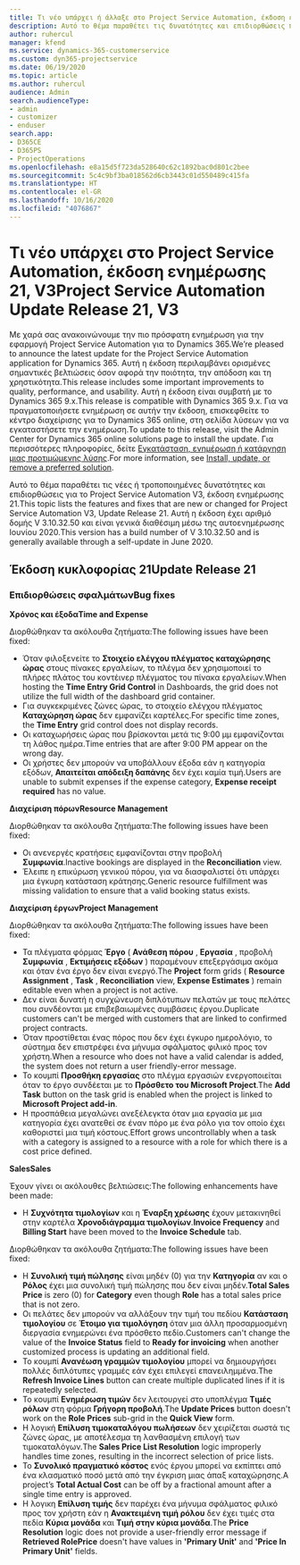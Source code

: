 ```yaml
---
title: Τι νέο υπάρχει ή άλλαξε στο Project Service Automation, έκδοση ενημέρωσης 21, V3
description: Αυτό το θέμα παραθέτει τις δυνατότητες και επιδιορθώσεις που είναι διαθέσιμες στο Project Service Automation, έκδοση ενημέρωσης 21, V3.
author: ruhercul
manager: kfend
ms.service: dynamics-365-customerservice
ms.custom: dyn365-projectservice
ms.date: 06/19/2020
ms.topic: article
ms.author: ruhercul
audience: Admin
search.audienceType:
- admin
- customizer
- enduser
search.app:
- D365CE
- D365PS
- ProjectOperations
ms.openlocfilehash: e8a15d5f723da528640c62c1892bac0d801c2bee
ms.sourcegitcommit: 5c4c9bf3ba018562d6cb3443c01d550489c415fa
ms.translationtype: HT
ms.contentlocale: el-GR
ms.lasthandoff: 10/16/2020
ms.locfileid: "4076867"
---
```

# <a name="project-service-automation-update-release-21-v3"></a><span data-ttu-id="6b3d3-103">Τι νέο υπάρχει στο Project Service Automation, έκδοση ενημέρωσης 21, V3</span><span class="sxs-lookup"><span data-stu-id="6b3d3-103">Project Service Automation Update Release 21, V3</span></span>

<span data-ttu-id="6b3d3-104">Με χαρά σας ανακοινώνουμε την πιο πρόσφατη ενημέρωση για την εφαρμογή Project Service Automation για το Dynamics 365.</span><span class="sxs-lookup"><span data-stu-id="6b3d3-104">We’re pleased to announce the latest update for the Project Service Automation application for Dynamics 365.</span></span> <span data-ttu-id="6b3d3-105">Αυτή η έκδοση περιλαμβάνει ορισμένες σημαντικές βελτιώσεις όσον αφορά την ποιότητα, την απόδοση και τη χρηστικότητα.</span><span class="sxs-lookup"><span data-stu-id="6b3d3-105">This release includes some important improvements to quality, performance, and usability.</span></span> <span data-ttu-id="6b3d3-106">Αυτή η έκδοση είναι συμβατή με το Dynamics 365 9.x.</span><span class="sxs-lookup"><span data-stu-id="6b3d3-106">This release is compatible with Dynamics 365 9.x.</span></span> <span data-ttu-id="6b3d3-107">Για να πραγματοποιήσετε ενημέρωση σε αυτήν την έκδοση, επισκεφθείτε το κέντρο διαχείρισης για το Dynamics 365 online, στη σελίδα λύσεων για να εγκαταστήσετε την ενημέρωση.</span><span class="sxs-lookup"><span data-stu-id="6b3d3-107">To update to this release, visit the Admin Center for Dynamics 365 online solutions page to install the update.</span></span> <span data-ttu-id="6b3d3-108">Για περισσότερες πληροφορίες, δείτε [Εγκατάσταση, ενημέρωση ή κατάργηση μιας προτιμώμενης λύσης](https://docs.microsoft.com/power-platform/admin/install-remove-preferred-solution).</span><span class="sxs-lookup"><span data-stu-id="6b3d3-108">For more information, see [Install, update, or remove a preferred solution](https://docs.microsoft.com/power-platform/admin/install-remove-preferred-solution).</span></span>

<span data-ttu-id="6b3d3-109">Αυτό το θέμα παραθέτει τις νέες ή τροποποιημένες δυνατότητες και επιδιορθώσεις για το Project Service Automation V3, έκδοση ενημέρωσης 21.</span><span class="sxs-lookup"><span data-stu-id="6b3d3-109">This topic lists the features and fixes that are new or changed for Project Service Automation V3, Update Release 21.</span></span> <span data-ttu-id="6b3d3-110">Αυτή η έκδοση έχει αριθμό δομής V 3.10.32.50 και είναι γενικά διαθέσιμη μέσω της αυτοενημέρωσης Ιουνίου 2020.</span><span class="sxs-lookup"><span data-stu-id="6b3d3-110">This version has a build number of V 3.10.32.50 and is generally available through a self-update in June 2020.</span></span>

## <a name="update-release-21"></a><span data-ttu-id="6b3d3-111">Έκδοση κυκλοφορίας 21</span><span class="sxs-lookup"><span data-stu-id="6b3d3-111">Update Release 21</span></span>

### <a name="bug-fixes"></a><span data-ttu-id="6b3d3-112">Επιδιορθώσεις σφαλμάτων</span><span class="sxs-lookup"><span data-stu-id="6b3d3-112">Bug fixes</span></span>

<span data-ttu-id="6b3d3-113">**Χρόνος και έξοδα**</span><span class="sxs-lookup"><span data-stu-id="6b3d3-113">**Time and Expense**</span></span>

<span data-ttu-id="6b3d3-114">Διορθώθηκαν τα ακόλουθα ζητήματα:</span><span class="sxs-lookup"><span data-stu-id="6b3d3-114">The following issues have been fixed:</span></span>

- <span data-ttu-id="6b3d3-115">Όταν φιλοξενείτε το **Στοιχείο ελέγχου πλέγματος καταχώρησης ώρας** στους πίνακες εργαλείων, το πλέγμα δεν χρησιμοποιεί το πλήρες πλάτος του κοντέινερ πλέγματος του πίνακα εργαλείων.</span><span class="sxs-lookup"><span data-stu-id="6b3d3-115">When hosting the **Time Entry Grid Control** in Dashboards, the grid does not utilize the full width of the dashboard grid container.</span></span>
- <span data-ttu-id="6b3d3-116">Για συγκεκριμένες ζώνες ώρας, το στοιχείο ελέγχου πλέγματος **Καταχώρηση ώρας** δεν εμφανίζει καρτέλες.</span><span class="sxs-lookup"><span data-stu-id="6b3d3-116">For specific time zones, the **Time Entry** grid control does not display records.</span></span>
- <span data-ttu-id="6b3d3-117">Οι καταχωρήσεις ώρας που βρίσκονται μετά τις 9:00 μμ εμφανίζονται τη λάθος ημέρα.</span><span class="sxs-lookup"><span data-stu-id="6b3d3-117">Time entries that are after 9:00 PM appear on the wrong day.</span></span>
- <span data-ttu-id="6b3d3-118">Οι χρήστες δεν μπορούν να υποβάλλουν έξοδα εάν η κατηγορία εξόδων, **Απαιτείται απόδειξη δαπάνης** δεν έχει καμία τιμή.</span><span class="sxs-lookup"><span data-stu-id="6b3d3-118">Users are unable to submit expenses if the expense category, **Expense receipt required** has no value.</span></span>

<span data-ttu-id="6b3d3-119">**Διαχείριση πόρων**</span><span class="sxs-lookup"><span data-stu-id="6b3d3-119">**Resource Management**</span></span>

<span data-ttu-id="6b3d3-120">Διορθώθηκαν τα ακόλουθα ζητήματα:</span><span class="sxs-lookup"><span data-stu-id="6b3d3-120">The following issues have been fixed:</span></span>

- <span data-ttu-id="6b3d3-121">Οι ανενεργές κρατήσεις εμφανίζονται στην προβολή **Συμφωνία**.</span><span class="sxs-lookup"><span data-stu-id="6b3d3-121">Inactive bookings are displayed in the **Reconciliation** view.</span></span>
- <span data-ttu-id="6b3d3-122">Έλειπε η επικύρωση γενικού πόρου, για να διασφαλιστεί ότι υπάρχει μια έγκυρη κατάσταση κράτησης.</span><span class="sxs-lookup"><span data-stu-id="6b3d3-122">Generic resource fulfillment was missing validation to ensure that a valid booking status exists.</span></span>

<span data-ttu-id="6b3d3-123">**Διαχείριση έργων**</span><span class="sxs-lookup"><span data-stu-id="6b3d3-123">**Project Management**</span></span>

<span data-ttu-id="6b3d3-124">Διορθώθηκαν τα ακόλουθα ζητήματα:</span><span class="sxs-lookup"><span data-stu-id="6b3d3-124">The following issues have been fixed:</span></span>

- <span data-ttu-id="6b3d3-125">Τα πλέγματα φόρμας **Έργο** ( **Ανάθεση πόρου** , **Εργασία** , προβολή **Συμφωνία** , **Εκτιμήσεις εξόδων** ) παραμένουν επεξεργάσιμα ακόμα και όταν ένα έργο δεν είναι ενεργό.</span><span class="sxs-lookup"><span data-stu-id="6b3d3-125">The **Project** form grids ( **Resource Assignment** , **Task** , **Reconciliation** view, **Expense Estimates** ) remain editable even when a project is not active.</span></span>
- <span data-ttu-id="6b3d3-126">Δεν είναι δυνατή η συγχώνευση διπλότυπων πελατών με τους πελάτες που συνδέονται με επιβεβαιωμένες συμβάσεις έργου.</span><span class="sxs-lookup"><span data-stu-id="6b3d3-126">Duplicate customers can't be merged with customers that are linked to confirmed project contracts.</span></span>
- <span data-ttu-id="6b3d3-127">Όταν προστίθεται ένας πόρος που δεν έχει έγκυρο ημερολόγιο, το σύστημα δεν επιστρέφει ένα μήνυμα σφάλματος φιλικό προς τον χρήστη.</span><span class="sxs-lookup"><span data-stu-id="6b3d3-127">When a resource who does not have a valid calendar is added, the system does not return a user friendly-error message.</span></span>
- <span data-ttu-id="6b3d3-128">Το κουμπί **Προσθήκη εργασίας** στο πλέγμα εργασιών ενεργοποιείται όταν το έργο συνδέεται με το **Πρόσθετο του Microsoft Project**.</span><span class="sxs-lookup"><span data-stu-id="6b3d3-128">The **Add Task** button on the task grid is enabled when the project is linked to **Microsoft Project add-in**.</span></span>
- <span data-ttu-id="6b3d3-129">Η προσπάθεια μεγαλώνει ανεξέλεγκτα όταν μια εργασία με μια κατηγορία έχει ανατεθεί σε έναν πόρο με ένα ρόλο για τον οποίο έχει καθοριστεί μια τιμή κόστους.</span><span class="sxs-lookup"><span data-stu-id="6b3d3-129">Effort grows uncontrollably when a task with a category is assigned to a resource with a role for which there is a cost price defined.</span></span>

<span data-ttu-id="6b3d3-130">**Sales**</span><span class="sxs-lookup"><span data-stu-id="6b3d3-130">**Sales**</span></span>

<span data-ttu-id="6b3d3-131">Έχουν γίνει οι ακόλουθες βελτιώσεις:</span><span class="sxs-lookup"><span data-stu-id="6b3d3-131">The following enhancements have been made:</span></span>

- <span data-ttu-id="6b3d3-132">Η **Συχνότητα τιμολογίων** και η **Έναρξη χρέωσης** έχουν μετακινηθεί στην καρτέλα **Χρονοδιάγραμμα τιμολογίων**.</span><span class="sxs-lookup"><span data-stu-id="6b3d3-132">**Invoice Frequency** and **Billing Start** have been moved to the **Invoice Schedule** tab.</span></span>

<span data-ttu-id="6b3d3-133">Διορθώθηκαν τα ακόλουθα ζητήματα:</span><span class="sxs-lookup"><span data-stu-id="6b3d3-133">The following issues have been fixed:</span></span>

- <span data-ttu-id="6b3d3-134">Η **Συνολική τιμή πώλησης** είναι μηδέν (0) για την **Κατηγορία** αν και ο **Ρόλος** έχει μια συνολική τιμή πώλησης που δεν είναι μηδέν.</span><span class="sxs-lookup"><span data-stu-id="6b3d3-134">**Total Sales Price** is zero (0) for **Category** even though **Role** has a total sales price that is not zero.</span></span>
- <span data-ttu-id="6b3d3-135">Οι πελάτες δεν μπορούν να αλλάξουν την τιμή του πεδίου **Κατάσταση τιμολογίου** σε **Έτοιμο για τιμολόγηση** όταν μια άλλη προσαρμοσμένη διεργασία ενημερώνει ένα πρόσθετο πεδίο.</span><span class="sxs-lookup"><span data-stu-id="6b3d3-135">Customers can't change the value of the **Invoice Status** field to **Ready for invoicing** when another customized process is updating an additional field.</span></span>
- <span data-ttu-id="6b3d3-136">Το κουμπί **Ανανέωση γραμμών τιμολογίου** μπορεί να δημιουργήσει πολλές διπλότυπες γραμμές εάν έχει επιλεγεί επανειλημμένα.</span><span class="sxs-lookup"><span data-stu-id="6b3d3-136">The **Refresh Invoice Lines** button can create multiple duplicated lines if it is repeatedly selected.</span></span>
- <span data-ttu-id="6b3d3-137">Το κουμπί **Ενημέρωση τιμών** δεν λειτουργεί στο υποπλέγμα **Τιμές ρόλων** στη φόρμα **Γρήγορη προβολή**.</span><span class="sxs-lookup"><span data-stu-id="6b3d3-137">The **Update Prices** button doesn't work on the **Role Prices** sub-grid in the **Quick View** form.</span></span>
- <span data-ttu-id="6b3d3-138">Η λογική **Επίλυση τιμοκαταλόγου πωλήσεων** δεν χειρίζεται σωστά τις ζώνες ώρας, με αποτέλεσμα τη λανθασμένη επιλογή των τιμοκαταλόγων.</span><span class="sxs-lookup"><span data-stu-id="6b3d3-138">The **Sales Price List Resolution** logic improperly handles time zones, resulting in the incorrect selection of price lists.</span></span>
- <span data-ttu-id="6b3d3-139">Το **Συνολικό πραγματικό κόστος** ενός έργου μπορεί να εκπίπτει από ένα κλασματικό ποσό μετά από την έγκριση μιας άπαξ καταχώρησης.</span><span class="sxs-lookup"><span data-stu-id="6b3d3-139">A project’s **Total Actual Cost** can be off by a fractional amount after a single time entry is approved.</span></span>
- <span data-ttu-id="6b3d3-140">Η λογικη **Επίλυση τιμής** δεν παρέχει ένα μήνυμα σφάλματος φιλικό προς τον χρήστη εάν η **Ανακτειμένη τιμή ρόλου** δεν έχει τιμές στα πεδία **Κύρια μονάδα** και **Τιμή στην κύρια μονάδα**.</span><span class="sxs-lookup"><span data-stu-id="6b3d3-140">The **Price Resolution** logic does not provide a user-friendly error message if **Retrieved RolePrice** doesn't have values in **'Primary Unit'** and **'Price In Primary Unit'** fields.</span></span>
